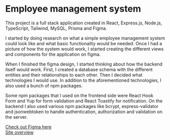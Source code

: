 # Employee management system

<p>This project is a full stack application created in React, Express.js, Node.js, TypeScript, Tailwind, MySQL, Prisma and Figma.</p>

I started by doing research on what a simple employee management system could look like and what basic functionality would be needed. Once I had a picture of how the system would work, I started creating the different views and components for the application on figma. 

When I finished the figma design, I started thinking about how the backend itself would work. First, I created a database schema with the different entities and their relationships to each other. Then I decided what technologies I would use. In addition to the aforementioned technologies, I also used a bunch of npm packages.

Some npm packages that I used on the frontend side were React Hook Form and Yup for form validation and React Toastify for notification. On the backend I also used various npm packages like bcrypt, express-validator and jsonwebtoken to handle authentication, authorization and validation on the server.

<div><a href="https://www.figma.com/file/nCApMsvQzBwVZZkt1CA9dQ/Employee-management-system?type=design&node-id=0%3A1&mode=design&t=6q8p1G0Cme9mvMAp-1" target="_blank" rel="noreferrer">Check out Figma here </a></div>
<div><a href="https://www.youtube.com/watch?v=-Y0XxFhMRpA" target="_blank" rel="noreferrer">Site overview </a></div>
